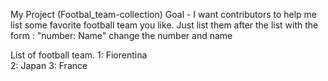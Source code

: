 My Project (Footbal_team-collection)
Goal - I want contributors to help me list some favorite football team you like. Just list them after the list with the form : "number: Name" change the number and name

List of football team.
1: Fiorentina   
2: Japan
3: France
